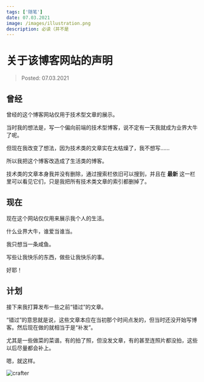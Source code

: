 ```yaml
---
tags: ['随笔']
date: 07.03.2021
image: /images/illustration.png
description: 必读（并不是
---
```


# 关于该博客网站的声明

> Posted: 07.03.2021

<Tag />

## 曾经

曾经的这个博客网站仅用于技术型文章的展示。

当时我的想法是，写一个偏向前端的技术型博客，说不定有一天我就成为业界大牛了呢。

但现在我改变了想法，因为技术类的文章实在太枯燥了，我不想写……

所以我把这个博客改造成了生活类的博客。

技术类的文章本身我并没有删除，通过搜索栏依旧可以搜到，并且在 <span v-p>**最新**</span> 这一栏里可以看见它们，只是我把所有技术类文章的索引都删掉了。

## 现在

现在这个网站仅仅用来展示我个人的生活。

什么业界大牛，谁爱当谁当。

我只想当一条咸鱼。

写些让我快乐的东西，做些让我快乐的事。

好耶！

## 计划

接下来我打算发布一些之前“错过”的文章。

“错过”的意思就是说，这些文章本应在当初那个时间点发的，但当时还没开始写博客。然后现在做的就相当于是“补发”。

尤其是一些做菜的菜谱。有的拍了照，但没发文章，有的甚至连照片都没拍，这些以后尽量都会补上。

嗯，就这样。

![crafter](/images/crafter.png)

<Disqus />
